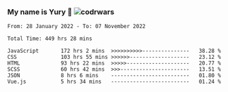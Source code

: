 ### My name is Yury 👋 ![codrwars](https://www.codewars.com/users/litury/badges/micro) 


<!--START_SECTION:waka-->

```text
From: 28 January 2022 - To: 07 November 2022

Total Time: 449 hrs 28 mins

JavaScript       172 hrs 2 mins  >>>>>>>>>>---------------   38.28 %
CSS              103 hrs 55 mins >>>>>>-------------------   23.12 %
HTML             93 hrs 22 mins  >>>>>--------------------   20.77 %
SCSS             60 hrs 42 mins  >>>----------------------   13.51 %
JSON             8 hrs 6 mins    -------------------------   01.80 %
Vue.js           5 hrs 34 mins   -------------------------   01.24 %
```

<!--END_SECTION:waka-->

